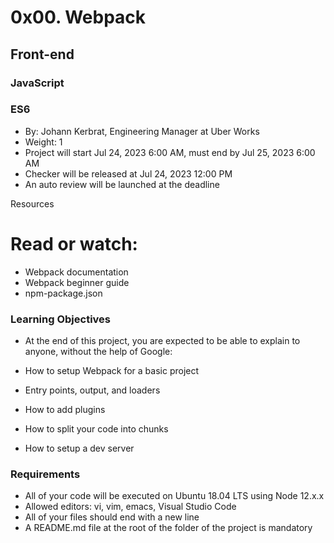 # 0x00. Webpack
## Front-end
### JavaScript
### ES6
 * By: Johann Kerbrat, Engineering Manager at Uber Works
 * Weight: 1
 * Project will start Jul 24, 2023 6:00 AM, must end by Jul 25, 2023 6:00 AM
 * Checker will be released at Jul 24, 2023 12:00 PM
 * An auto review will be launched at the deadline


Resources
# Read or watch:

* Webpack documentation
* Webpack beginner guide
* npm-package.json
### Learning Objectives
* At the end of this project, you are expected to be able to explain to anyone, without the help of Google:

* How to setup Webpack for a basic project
* Entry points, output, and loaders
* How to add plugins
* How to split your code into chunks
* How to setup a dev server
### Requirements
* All of your code will be executed on Ubuntu 18.04 LTS using Node 12.x.x
* Allowed editors: vi, vim, emacs, Visual Studio Code
* All of your files should end with a new line
* A README.md file at the root of the folder of the project is mandatory
